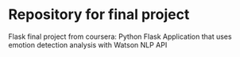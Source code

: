 # Repository for final project
Flask final project from coursera: Python Flask Application that uses emotion detection analysis with Watson NLP API
